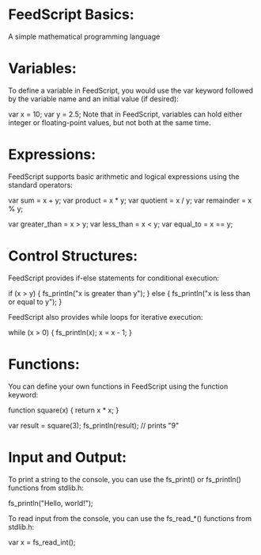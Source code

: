 # FeedScript Basics:
A simple mathematical programming language

# Variables:
To define a variable in FeedScript, you would use the var keyword followed by the variable name and an initial value (if desired):

var x = 10;
var y = 2.5;
Note that in FeedScript, variables can hold either integer or floating-point values, but not both at the same time.

# Expressions:
FeedScript supports basic arithmetic and logical expressions using the standard operators:

var sum = x + y;
var product = x * y;
var quotient = x / y;
var remainder = x % y;

var greater_than = x > y;
var less_than = x < y;
var equal_to = x == y;

# Control Structures:
FeedScript provides if-else statements for conditional execution:

if (x > y) {
    fs_println("x is greater than y");
} else {
    fs_println("x is less than or equal to y");
}

FeedScript also provides while loops for iterative execution:

while (x > 0) {
    fs_println(x);
    x = x - 1;
}

# Functions:
You can define your own functions in FeedScript using the function keyword:

function square(x) {
    return x * x;
}

var result = square(3);
fs_println(result); // prints "9"

# Input and Output:
To print a string to the console, you can use the fs_print() or fs_println() functions from stdlib.h:

fs_println("Hello, world!");

To read input from the console, you can use the fs_read_*() functions from stdlib.h:

var x = fs_read_int();
